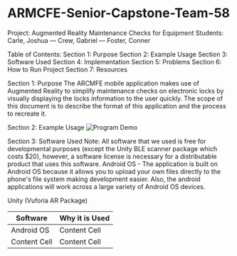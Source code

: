 # ARMCFE-Senior-Capstone-Team-58

Project: Augmented Reality Maintenance Checks for Equipment
Students: Carle, Joshua  —  Crew, Gabriel  —  Foster, Conner 


Table of Contents:
Section 1: Purpose
Section 2: Example Usage
Section 3: Software Used
Section 4: Implementation
Section 5: Problems
Section 6: How to Run Project
Section 7: Resources


Section 1: Purpose
The ARCMFE mobile application makes use of Augmented Reality to simplify maintenance checks on electronic locks by visually displaying the locks information to the user quickly. The scope of this document is to describe the format of this application and the process to recreate it. 


Section 2: Example Usage
![Program Demo](https://github.com/ConnerFosterCS/ARMCFE-Senior-Capstone-Team-58/blob/main/ExampleUsage.gif)


Section 3: Software Used
Note: All software that we used is free for developmental purposes (except the Unity BLE scanner package which costs $20), however, a software license is necessary for a distributable product that uses this software.
Android OS - The application is built on Android OS because it allows you to upload your own files directly to the phone's file system making development easier. 
             Also, the android applications will work across a large variety of Android OS devices.

Unity (Vuforia AR Package)


| Software  | Why it is Used |
| ------------- | ------------- |
| Android OS  | Content Cell  |
| Content Cell  | Content Cell  |
